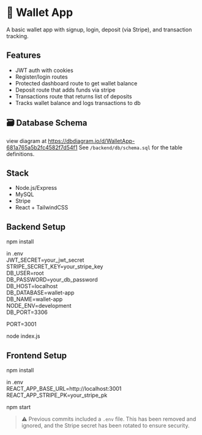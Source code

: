 # 💸 Wallet App

A basic wallet app with signup, login, deposit (via Stripe), and transaction tracking.

## Features

- JWT auth with cookies
- Register/login routes
- Protected dashboard route to get wallet balance
- Deposit route that adds funds via stripe
- Transactions route that returns list of deposits
- Tracks wallet balance and logs transactions to db

## 🗃 Database Schema

view diagram at https://dbdiagram.io/d/WalletApp-681a765a5b2fc4582f7d54f1
See `/backend/db/schema.sql` for the table definitions.

## Stack

- Node.js/Express
- MySQL
- Stripe
- React + TailwindCSS

## Backend Setup

npm install

in .env  
JWT_SECRET=your_jwt_secret  
STRIPE_SECRET_KEY=your_stripe_key  
DB_USER=root  
DB_PASSWORD=your_db_password  
DB_HOST=localhost  
DB_DATABASE=wallet-app  
DB_NAME=wallet-app  
NODE_ENV=development  
DB_PORT=3306

PORT=3001

node index.js

## Frontend Setup

npm install

in .env  
REACT_APP_BASE_URL=http://localhost:3001  
REACT_APP_STRIPE_PK=your_stripe_pk

npm start

> ⚠️ Previous commits included a `.env` file. This has been removed and ignored, and the Stripe secret has been rotated to ensure security.

